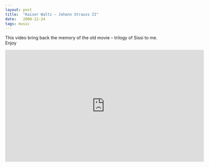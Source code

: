 ```yaml
---
layout: post
title:  "Kaiser Waltz – Johann Strauss II"
date:   2008-12-24
tags: music
---
```

This video bring back the memory of the old movie – trilogy of Sissi to me. Enjoy
<iframe width="640" height="360" src="https://www.youtube.com/embed/Miue_EEbp7k" frameborder="0" allow="autoplay; encrypted-media" allowfullscreen></iframe>
